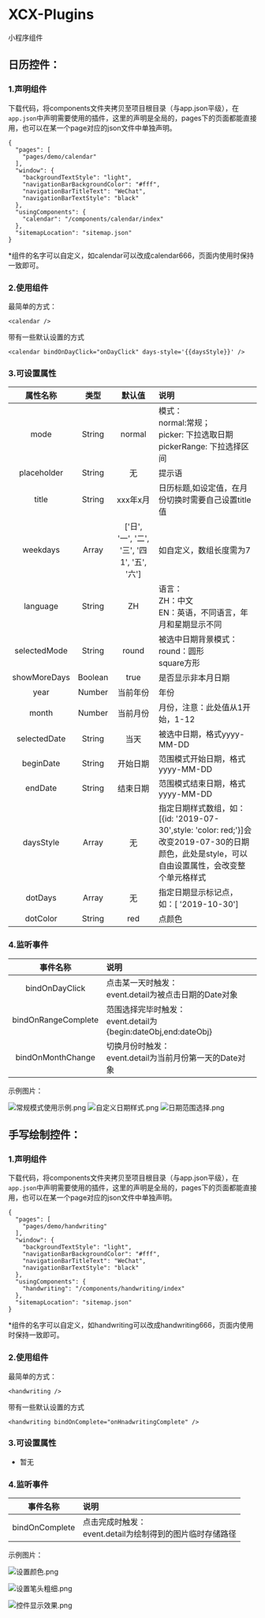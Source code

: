 # XCX-Plugins
小程序组件

## 日历控件：
### 1.声明组件
下载代码，将components文件夹拷贝至项目根目录（与app.json平级），在`app.json`中声明需要使用的插件，这里的声明是全局的，pages下的页面都能直接用，也可以在某一个page对应的json文件中单独声明。

```
{
  "pages": [
    "pages/demo/calendar"
  ],
  "window": {
    "backgroundTextStyle": "light",
    "navigationBarBackgroundColor": "#fff",
    "navigationBarTitleText": "WeChat",
    "navigationBarTextStyle": "black"
  },
  "usingComponents": {
    "calendar": "/components/calendar/index"
  },
  "sitemapLocation": "sitemap.json"
}
```
 *组件的名字可以自定义，如calendar可以改成calendar666，页面内使用时保持一致即可。

### 2.使用组件
最简单的方式：
```
<calendar />
```
带有一些默认设置的方式
```
<calendar bindOnDayClick="onDayClick" days-style='{{daysStyle}}' />
```
### 3.可设置属性
属性名称 |类型| 默认值 | 说明  
:-: | :-: | :-: | :- 
mode | String | normal | 模式：<br/>normal:常规；<br/>picker: 下拉选取日期<br/>pickerRange: 下拉选择区间
placeholder | String | 无|提示语
title | String | xxx年x月 | 日历标题,如设定值，在月份切换时需要自己设置title值
weekdays | Array | ['日', '一', '二', '三', '四1', '五', '六'] | 如自定义，数组长度需为7
language | String | ZH | 语言：<br/>ZH：中文<br/>EN：英语，不同语言，年月和星期显示不同
selectedMode | String | round | 被选中日期背景模式：<br/>round：圆形<br/>square方形
showMoreDays | Boolean | true | 是否显示非本月日期
year | Number | 当前年份 | 年份
month | Number | 当前月份 | 月份，注意：此处值从1开始，1-12
selectedDate | String | 当天 | 被选中日期，格式yyyy-MM-DD
beginDate | String | 开始日期 | 范围模式开始日期，格式yyyy-MM-DD
endDate | String | 结束日期 | 范围模式结束日期，格式yyyy-MM-DD
daysStyle | Array | 无 | 指定日期样式数组，如：[{id: '2019-07-30',style: 'color: red;'}]会改变2019-07-30的日期颜色，此处是style，可以自由设置属性，会改变整个单元格样式
dotDays | Array | 无 | 指定日期显示标记点，如：[ '2019-10-30']
dotColor | String | red | 点颜色

### 4.监听事件
事件名称 | 说明  
:-: | :- 
bindOnDayClick | 点击某一天时触发：<br/>event.detail为被点击日期的Date对象
bindOnRangeComplete | 范围选择完毕时触发：<br/>event.detail为{begin:dateObj,end:dateObj}
bindOnMonthChange | 切换月份时触发：<br/>event.detail为当前月份第一天的Date对象

示例图片：

![常规模式使用示例.png](https://upload-images.jianshu.io/upload_images/2355731-10d0e65ade8b6341.png?imageMogr2/auto-orient/strip%7CimageView2/2/w/1240)
![自定义日期样式.png](https://upload-images.jianshu.io/upload_images/2355731-dd0aea48666590b1.png?imageMogr2/auto-orient/strip%7CimageView2/2/w/1240)
![日期范围选择.png](https://upload-images.jianshu.io/upload_images/2355731-47c1db8dbcdb91aa.png?imageMogr2/auto-orient/strip%7CimageView2/2/w/1240)

## 手写绘制控件：
### 1.声明组件
下载代码，将components文件夹拷贝至项目根目录（与app.json平级），在`app.json`中声明需要使用的插件，这里的声明是全局的，pages下的页面都能直接用，也可以在某一个page对应的json文件中单独声明。

```
{
  "pages": [
    "pages/demo/handwriting"
  ],
  "window": {
    "backgroundTextStyle": "light",
    "navigationBarBackgroundColor": "#fff",
    "navigationBarTitleText": "WeChat",
    "navigationBarTextStyle": "black"
  },
  "usingComponents": {
    "handwriting": "/components/handwriting/index"
  },
  "sitemapLocation": "sitemap.json"
}
```
 *组件的名字可以自定义，如handwriting可以改成handwriting666，页面内使用时保持一致即可。

### 2.使用组件
最简单的方式：
```
<handwriting />
```
带有一些默认设置的方式
```
<handwriting bindOnComplete="onHnadwritingComplete" />
```
### 3.可设置属性
* 暂无

### 4.监听事件
事件名称 | 说明  
:-: | :- 
bindOnComplete | 点击完成时触发：<br/>event.detail为绘制得到的图片临时存储路径

示例图片：

![设置颜色.png](https://upload-images.jianshu.io/upload_images/2355731-d0ed280fbab15f40.png?imageMogr2/auto-orient/strip%7CimageView2/2/w/1240)

![设置笔头粗细.png](https://upload-images.jianshu.io/upload_images/2355731-9a3c7509a1261820.png?imageMogr2/auto-orient/strip%7CimageView2/2/w/1240)

![控件显示效果.png](https://upload-images.jianshu.io/upload_images/2355731-cc02c4fbaf5d596f.png?imageMogr2/auto-orient/strip%7CimageView2/2/w/1240)
